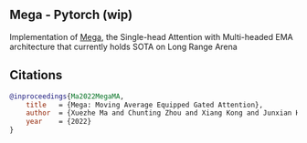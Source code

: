 ## Mega - Pytorch (wip)

Implementation of <a href="https://arxiv.org/abs/2209.10655">Mega</a>, the Single-head Attention with Multi-headed EMA architecture that currently holds SOTA on Long Range Arena

## Citations

```bibtex
@inproceedings{Ma2022MegaMA,
    title   = {Mega: Moving Average Equipped Gated Attention},
    author  = {Xuezhe Ma and Chunting Zhou and Xiang Kong and Junxian He and Liangke Gui and Graham Neubig and Jonathan May and Luke Zettlemoyer},
    year    = {2022}
}
```
